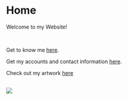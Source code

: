 <link rel="shortcut icon" href="file:///C:/Users/octav/Pictures/Background.ico">

# Home

Welcome to my Website!

<br>
<p>Get to know me <a href="https://dantevasudevan.github.io/about">here</a>.</p>
<p>Get my accounts and contact information <a href="https://dantevasudevan.github.io/contact">here</a>.</p>
<p>Check out my artwork <a href="https://dantevasudevan.github.io/artwork">here</a></p>

<br>
<img src="https://4.bp.blogspot.com/-hVHMtkaxnr8/UckaaFt5AsI/AAAAAAAAAw4/3e8WNRXnXn8/s1600/87164e2d22008c2be.gif">
